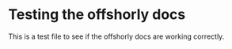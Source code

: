 # Testing the offshorly docs

This is a test file to see if the offshorly docs are working correctly.
